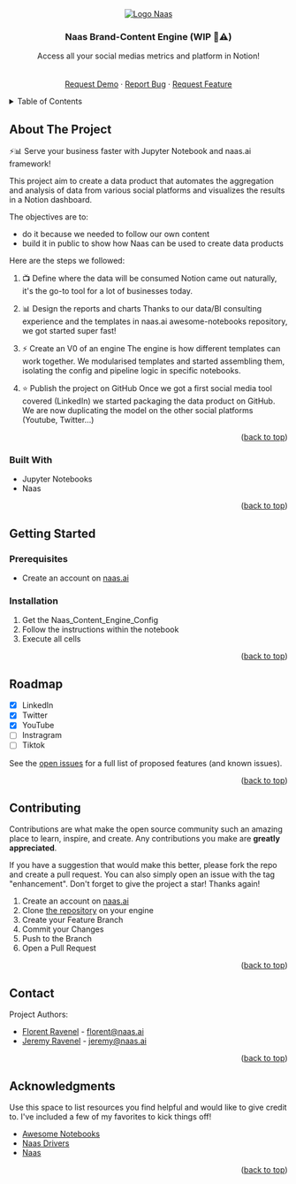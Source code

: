 <div id="top"></div>
<!-- PROJECT LOGO -->
<div align="center">
  <a href="https://github.com/jupyter-naas/naas-content-engine/">
    <img src="https://landen.imgix.net/jtci2pxwjczr/assets/5ice39g4.png?w=160" alt="Logo Naas">
  </a>

  <h3 align="center">Naas Brand-Content Engine (WIP 👷⚠️)</h3>

  <p align="center">
    Access all your social medias metrics and platform in Notion!
    <br />
    <br />
    <br />
    <a href="">Request Demo</a>
    ·
    <a href="">Report Bug</a>
    ·
    <a href="">Request Feature</a>
  </p>
</div>



<!-- TABLE OF CONTENTS -->
<details>
  <summary>Table of Contents</summary>
  <ol>
    <li>
      <a href="#about-the-project">About The Project</a>
      <ul>
        <li><a href="#built-with">Built With</a></li>
      </ul>
    </li>
    <li>
      <a href="#getting-started">Getting Started</a>
      <ul>
        <li><a href="#prerequisites">Prerequisites</a></li>
        <li><a href="#installation">Installation</a></li>
      </ul>
    </li>
    <li><a href="#usage">Usage</a></li>
    <li><a href="#roadmap">Roadmap</a></li>
    <li><a href="#contributing">Contributing</a></li>
    <li><a href="#license">License</a></li>
    <li><a href="#contact">Contact</a></li>
    <li><a href="#acknowledgments">Acknowledgments</a></li>
  </ol>
</details>



<!-- ABOUT THE PROJECT -->
## About The Project

⚡️📊 Serve your business faster with Jupyter Notebook and naas.ai framework!

This project aim to create a data product that automates the aggregation and analysis of data from various social platforms and visualizes the results in a Notion dashboard.

The objectives are to:
- do it because we needed to follow our own content
- build it in public to show how Naas can be used to create data products

Here are the steps we followed:

1. 📺 Define where the data will be consumed
Notion came out naturally, it's the go-to tool for a lot of businesses today.

2. 📊 Design the reports and charts
Thanks to our data/BI consulting experience and the templates in naas.ai awesome-notebooks repository, we got started super fast!

3. ⚡️ Create an V0 of an engine
The engine is how different templates can work together. We modularised templates and started assembling them, isolating the config and pipeline logic in specific notebooks.

4. ⭐️ Publish the project on GitHub
Once we got a first social media tool covered (LinkedIn) we started packaging the data product on GitHub.
We are now duplicating the model on the other social platforms (Youtube, Twitter…)

<p align="right">(<a href="#top">back to top</a>)</p>



### Built With

* Jupyter Notebooks
* Naas

<p align="right">(<a href="#top">back to top</a>)</p>



<!-- GETTING STARTED -->
## Getting Started

### Prerequisites

* Create an account on [naas.ai](https://www.naas.ai/free-forever)

### Installation

1. Get the Naas_Content_Engine_Config
2. Follow the instructions within the notebook
2. Execute all cells

<p align="right">(<a href="#top">back to top</a>)</p>


<!-- ROADMAP -->
## Roadmap

- [x] LinkedIn
- [x] Twitter
- [x] YouTube
- [ ] Instragram
- [ ] Tiktok

See the [open issues](https://github.com/othneildrew/Best-README-Template/issues) for a full list of proposed features (and known issues).

<p align="right">(<a href="#top">back to top</a>)</p>



<!-- CONTRIBUTING -->
## Contributing

Contributions are what make the open source community such an amazing place to learn, inspire, and create. Any contributions you make are **greatly appreciated**.

If you have a suggestion that would make this better, please fork the repo and create a pull request. You can also simply open an issue with the tag "enhancement".
Don't forget to give the project a star! Thanks again!

1. Create an account on [naas.ai](https://www.naas.ai/free-forever)
2. Clone [the repository](https://github.com/jupyter-naas/naas-content-engine) on your engine 
2. Create your Feature Branch
3. Commit your Changes
4. Push to the Branch
5. Open a Pull Request

<p align="right">(<a href="#top">back to top</a>)</p>


<!-- CONTACT -->
## Contact

Project Authors: 
* [Florent Ravenel](https://www.linkedin.com/in/florent-ravenel/) - florent@naas.ai
* [Jeremy Ravenel](https://www.linkedin.com/in/ACoAAAJHE7sB5OxuKHuzguZ9L6lfDHqw--cdnJg/) - jeremy@naas.ai

<p align="right">(<a href="#top">back to top</a>)</p>



<!-- ACKNOWLEDGMENTS -->
## Acknowledgments

Use this space to list resources you find helpful and would like to give credit to. I've included a few of my favorites to kick things off!

* [Awesome Notebooks](https://github.com/jupyter-naas/awesome-notebooks)
* [Naas Drivers](https://github.com/jupyter-naas/drivers)
* [Naas](https://github.com/jupyter-naas/naas)


<p align="right">(<a href="#top">back to top</a>)</p>